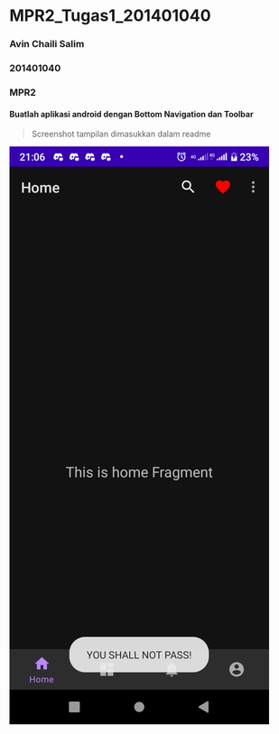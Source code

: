 # MPR2_Tugas1_201401040
### Avin Chaili Salim
### 201401040
### MPR2

#### Buatlah aplikasi android dengan Bottom Navigation dan Toolbar

> Screenshot tampilan dimasukkan dalam readme
<img src="Screenshot_20221022-210611.png">
